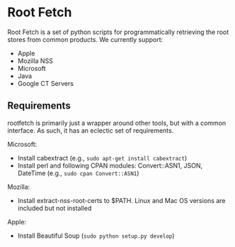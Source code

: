 Root Fetch
==========

Root Fetch is a set of python scripts for programmatically retrieving the 
root stores from common products. We currently support:

  - Apple
  - Mozilla NSS
  - Microsoft
  - Java
  - Google CT Servers

Requirements
------------

rootfetch is primarily just a wrapper around other tools, but with a common 
interface. As such, it has an eclectic set of requirements.

Microsoft:

 - Install cabextract (e.g., `sudo apt-get install cabextract`)
 - Install perl and following CPAN modules: Convert::ASN1, JSON, DateTime (e.g., `sudo cpan Convert::ASN1`)

Mozilla:

 - Install extract-nss-root-certs to $PATH. Linux and Mac OS versions are included but not installed

Apple:

 - Install Beautiful Soup (`sudo python setup.py develop`)

